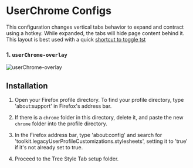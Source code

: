 # UserChrome Configs

This configuration changes vertical tabs behavior to expand and contract using a hotkey. While expanded, the tabs will hide page content behind it. This layout is best used with a quick [shortcut to toggle tst](https://support.mozilla.org/en-US/kb/manage-extension-shortcuts-firefox)

### 1. `userChrome-overlay`

![userChrome-overlay](https://github.com/astroryan12/FirefoxTstWindows/blob/main/imgs/layout-overlay.png)

## Installation

1. Open your Firefox profile directory. To find your profile directory, type 'about:support' in Firefox's address bar.

2. If there is a `chrome` folder in this directory, delete it, and paste the new `chrome` folder into the profile directory.

3. In the Firefox address bar, type 'about:config' and search for 'toolkit.legacyUserProfileCustomizations.stylesheets', setting it to 'true' if it's not already set to true.

4. Proceed to the Tree Style Tab setup folder.